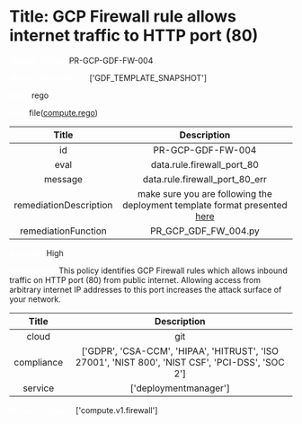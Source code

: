 



# Title: GCP Firewall rule allows internet traffic to HTTP port (80)


***<font color="white">Master Test Id:</font>*** PR-GCP-GDF-FW-004

***<font color="white">Master Snapshot Id:</font>*** ['GDF_TEMPLATE_SNAPSHOT']

***<font color="white">type:</font>*** rego

***<font color="white">rule:</font>*** file([compute.rego])  
  
  
  
  

|Title|Description|
| :---: | :---: |
|id|PR-GCP-GDF-FW-004|
|eval|data.rule.firewall_port_80|
|message|data.rule.firewall_port_80_err|
|remediationDescription|make sure you are following the deployment template format presented <a href='https://cloud.google.com/compute/docs/reference/rest/v1/firewalls' target='_blank'>here</a>|
|remediationFunction|PR_GCP_GDF_FW_004.py|


***<font color="white">Severity:</font>*** High

***<font color="white">Description:</font>*** This policy identifies GCP Firewall rules which allows inbound traffic on HTTP port (80) from public internet. Allowing access from arbitrary internet IP addresses to this port increases the attack surface of your network.  
  
  

|Title|Description|
| :---: | :---: |
|cloud|git|
|compliance|['GDPR', 'CSA-CCM', 'HIPAA', 'HITRUST', 'ISO 27001', 'NIST 800', 'NIST CSF', 'PCI-DSS', 'SOC 2']|
|service|['deploymentmanager']|


***<font color="white">Resource Types:</font>*** ['compute.v1.firewall']


[compute.rego]: https://github.com/prancer-io/prancer-compliance-test/tree/master/google/iac/compute.rego
